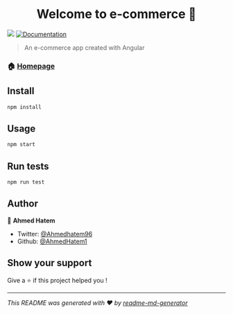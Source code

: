 <h1 align="center">Welcome to e-commerce 👋</h1>
<p>
  <img src="https://img.shields.io/badge/version-1.0.0-blue.svg?cacheSeconds=2592000" />
  <a href="https://github.com/AhmedHatem1/e-commerce/#readme">
    <img alt="Documentation" src="https://img.shields.io/badge/documentation-yes-brightgreen.svg" target="_blank" />
  </a>
</p>

> An e-commerce app created with Angular

### 🏠 [Homepage](https://github.com/AhmedHatem1/e-commerce)

## Install

```sh
npm install
```

## Usage

```sh
npm start
```

## Run tests

```sh
npm run test
```

## Author

👤 **Ahmed Hatem**

* Twitter: [@Ahmedhatem96](https://twitter.com/Ahmedhatem96)
* Github: [@AhmedHatem1](https://github.com/AhmedHatem1)

## Show your support

Give a ⭐️ if this project helped you !

***
_This README was generated with ❤️ by [readme-md-generator](https://github.com/kefranabg/readme-md-generator)_